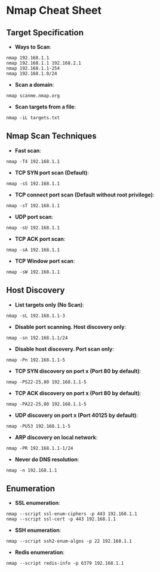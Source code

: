 # Nmap Cheat Sheet

## Target Specification

- **Ways to Scan**:

```nmap 192.168.1.1```  
```nmap 192.168.1.1 192.168.2.1```  
```nmap 192.168.1.1-254```  
```nmap 192.168.1.0/24```  

- **Scan a domain**:

```nmap scanme.nmap.org```


- **Scan targets from a file**:

```nmap -iL targets.txt```


## Nmap Scan Techniques

- **Fast scan**:

```nmap -T4 192.168.1.1```

- **TCP SYN port scan (Default)**:

```nmap -sS 192.168.1.1```


- **TCP connect port scan (Default without root privilege)**:

```nmap -sT 192.168.1.1```


- **UDP port scan**:

```nmap -sU 192.168.1.1```


- **TCP ACK port scan**:

```nmap -sA 192.168.1.1```


- **TCP Window port scan**:

```nmap -sW 192.168.1.1```


## Host Discovery

- **List targets only (No Scan)**:

```nmap -sL 192.168.1.1-3```


- **Disable port scanning. Host discovery only**:

```nmap -sn 192.168.1.1/24```


- **Disable host discovery. Port scan only**:

```nmap -Pn 192.168.1.1-5```


- **TCP SYN discovery on port x (Port 80 by default)**:

```nmap -PS22-25,80 192.168.1.1-5```


- **TCP ACK discovery on port x (Port 80 by default)**:

```nmap -PA22-25,80 192.168.1.1-5```


- **UDP discovery on port x (Port 40125 by default)**:

```nmap -PU53 192.168.1.1-5```


- **ARP discovery on local network**:

```nmap -PR 192.168.1.1-1/24```


- **Never do DNS resolution**:

```nmap -n 192.168.1.1```

## Enumeration

- **SSL enumeration**:
  
```nmap --script ssl-enum-ciphers -p 443 192.168.1.1```   
```nmap --script ssl-cert -p 443 192.168.1.1```   
  
- **SSH enumeration**:
  
```nmap --script ssh2-enum-algos -p 22 192.168.1.1```   
  
- **Redis enumeration**:
  
```nmap --script redis-info -p 6379 192.168.1.1```   
